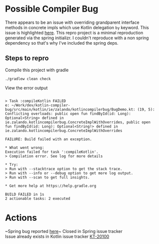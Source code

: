 # Possible Compiler Bug
There appears to be an issue with overriding grandparent interface methods in concrete impls which use Kotlin
delegation `by` keyword. This issue is highlighted [here](src/main/kotlin/ie/zalando/kotlincompilerbug/BugDemo.kt).
This repro project is a minimal reproduction generated via the spring initializr. I couldn't reproduce with a non spring
dependency so that's why I've included the spring deps.

## Steps to repro 
Compile this project with gradle
```shell
./gradlew clean check
```

View the error output
```shell

> Task :compileKotlin FAILED
e: ~/Work/dev/kotlin-compiler-bug/src/main/kotlin/ie/zalando/kotlincompilerbug/BugDemo.kt: (19, 5): Conflicting overloads: public open fun findById(id: Long): Optional<String> defined in ie.zalando.kotlincompilerbug.ConcreteImplWithOverrides, public open fun findById(id: Long): Optional<String!> defined in ie.zalando.kotlincompilerbug.ConcreteImplWithOverrides

FAILURE: Build failed with an exception.

* What went wrong:
Execution failed for task ':compileKotlin'.
> Compilation error. See log for more details

* Try:
> Run with --stacktrace option to get the stack trace.
> Run with --info or --debug option to get more log output.
> Run with --scan to get full insights.

* Get more help at https://help.gradle.org

BUILD FAILED in 1s
2 actionable tasks: 2 executed
```

# Actions
~Spring bug reported [here](https://github.com/spring-projects/spring-framework/issues/28175)~ Closed in Spring issue tracker    
Issue already exists in Kotlin issue tracker [KT-20100](https://youtrack.jetbrains.com/issue/KT-20100)
